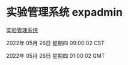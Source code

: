 # 实验管理系统 expadmin
[实验管理系统](http://59.174.26.83:56808/expadmin-782313d2-e1b1-4ea7-932e-3a55e6a1a4d0/)

2022年 05月 26日 星期四 09:00:02 CST

2022年 05月 26日 星期四 01:00:02 GMT
